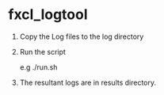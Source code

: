 # fxcl_logtool
1. Copy the Log files to the log directory
2. Run the script 

	e.g ./run.sh

3. The resultant logs are in results directory.

